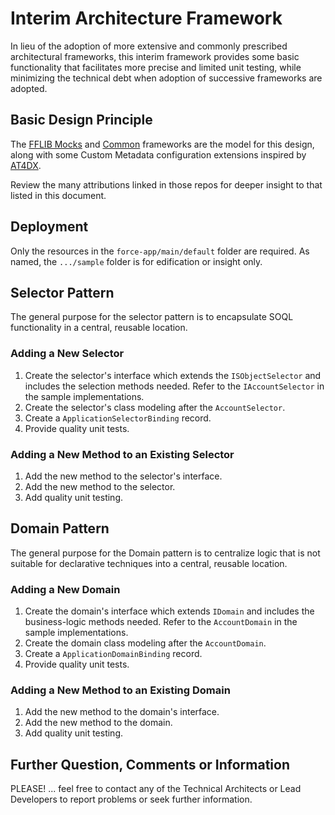 # Interim Architecture Framework

In lieu of the adoption of more extensive and commonly prescribed architectural frameworks, this interim framework provides some basic functionality that facilitates more precise and limited unit testing, while minimizing the technical debt when adoption of successive frameworks are adopted.


## Basic Design Principle

The [FFLIB Mocks](https://github.com/apex-enterprise-patterns/fflib-apex-mocks) and [Common](https://github.com/apex-enterprise-patterns/fflib-apex-common) frameworks are the model for this design, along with some Custom Metadata configuration extensions inspired by [AT4DX](https://github.com/ImJohnMDaniel/at4dx).

Review the many attributions linked in those repos for deeper insight to that listed in this document.


## Deployment

Only the resources in the `force-app/main/default` folder are required.  As named, the `.../sample` folder is for edification or insight only.


## Selector Pattern

The general purpose for the selector pattern is to encapsulate SOQL functionality in a central, reusable location.

### Adding a New Selector

1. Create the selector's interface which extends the `ISObjectSelector` and includes the selection methods needed.  Refer to the `IAccountSelector` in the sample implementations.
2. Create the selector's class modeling after the `AccountSelector`.
3. Create a `ApplicationSelectorBinding` record.
4. Provide quality unit tests.


### Adding a New Method to an Existing Selector

1. Add the new method to the selector's interface.
2. Add the new method to the selector.
3. Add quality unit testing.


## Domain Pattern

The general purpose for the Domain pattern is to centralize logic that is not suitable for declarative techniques into a central, reusable location.

### Adding a New Domain

1. Create the domain's interface which extends `IDomain` and includes the business-logic methods needed.  Refer to the `AccountDomain` in the sample implementations.
2. Create the domain class modeling after the `AccountDomain`.
3. Create a `ApplicationDomainBinding` record.
4. Provide quality unit tests.

### Adding a New Method to an Existing Domain

1. Add the new method to the domain's interface.
2. Add the new method to the domain.
3. Add quality unit testing.


## Further Question, Comments or Information

PLEASE! ... feel free to contact any of the Technical Architects or Lead Developers to report problems or seek further information.